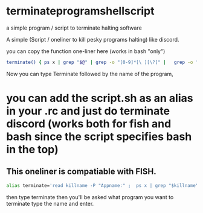 # terminateprogramshellscript
a simple program / script to terminate halting software


A simple (Script /  oneliner to kill pesky programs halting) like discord.

you can copy the function one-liner here (works in bash "only")
```bash
terminate() { ps x | grep "$@" | grep -o "[0-9]*[\ ][\?]" |   grep -o "[0-9]*" | xargs -I {} kill -9 {};}
```
Now you can type Terminate followed by the name of the program, 

# you can add the script.sh as an alias in your .rc and just do terminate discord (works both for fish and bash since the script specifies bash in the top)


## This oneliner is compatiable with FISH. 
```bash
alias terminate='read killname -P "Appname:" ;  ps x | grep "$killname" | grep -o "[0-9]*[\ ][\?]" |   grep -o "[0-9]*" | xargs -I {} kill -9 {}'
```
then type terminate
then you'll be asked what program you want to terminate type the name and enter.
